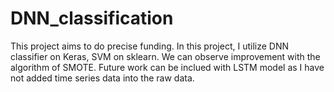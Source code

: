 # DNN_classification
This project aims to do precise funding.
In this project, I utilize DNN classifier on Keras, SVM on sklearn.
We can observe improvement with the algorithm of SMOTE.
Future work can be inclued with LSTM model as I have not added time series data into the raw data.
